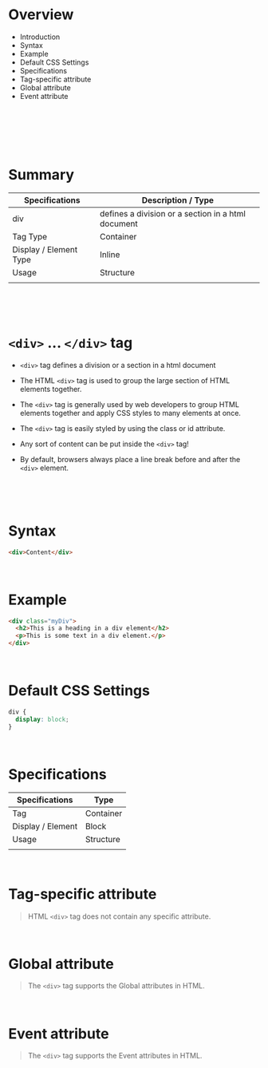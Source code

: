 # Overview

- Introduction
- Syntax
- Example
- Default CSS Settings
- Specifications
- Tag-specific attribute
- Global attribute
- Event attribute

&nbsp;

&nbsp;

&nbsp;

# Summary

| Specifications         | Description / Type                                               |
| ---------------------- | -------------------------------------------------- |
| div                    | defines a division or a section in a html document |
| Tag Type               | Container                                              |
| Display / Element Type | Inline                                             |
| Usage                  | Structure                                          |
|                        |                                                    |

&nbsp;

&nbsp;

# `<div>` ... `</div>` tag

- `<div>` tag defines a division or a section in a html document

- The HTML `<div>` tag is used to group the large section of HTML elements together.

- The `<div>` tag is generally used by web developers to group HTML elements together and apply CSS styles to many elements at once.


- The `<div>` tag is easily styled by using the class or id attribute.

- Any sort of content can be put inside the `<div>` tag! 

- By default, browsers always place a line break before and after the `<div>` element.

&nbsp;

&nbsp;

# Syntax

```html
<div>Content</div>
```

&nbsp;

# Example

```html
<div class="myDiv">
  <h2>This is a heading in a div element</h2>
  <p>This is some text in a div element.</p>
</div>
```

&nbsp;

# Default CSS Settings

```css
div {
  display: block;
}
```

&nbsp;


# Specifications

| Specifications    | Type      |
| ----------------- | --------- |
| Tag               | Container  |
| Display / Element | Block     |
| Usage             | Structure |
|                   |           |

&nbsp;

# Tag-specific attribute

> HTML `<div>` tag does not contain any specific attribute.

&nbsp;

# Global attribute

> The `<div>` tag supports the Global attributes in HTML.

&nbsp;

# Event attribute

> The `<div>` tag supports the Event attributes in HTML.
